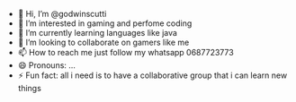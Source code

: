 - 👋 Hi, I’m @godwinscutti
- 👀 I’m interested in gaming and perfome coding
- 🌱 I’m currently learning languages like java
- 💞️ I’m looking to collaborate on gamers like me
- 📫 How to reach me just follow my whatsapp 0687723773
- 😄 Pronouns: ...
- ⚡ Fun fact: all i need is to have a collaborative group that i can learn new things

<!---
godwinscutti/godwinscutti is a ✨ special ✨ repository because its `README.md` (this file) appears on your GitHub profile.
You can click the Preview link to take a look at your changes.
--->
